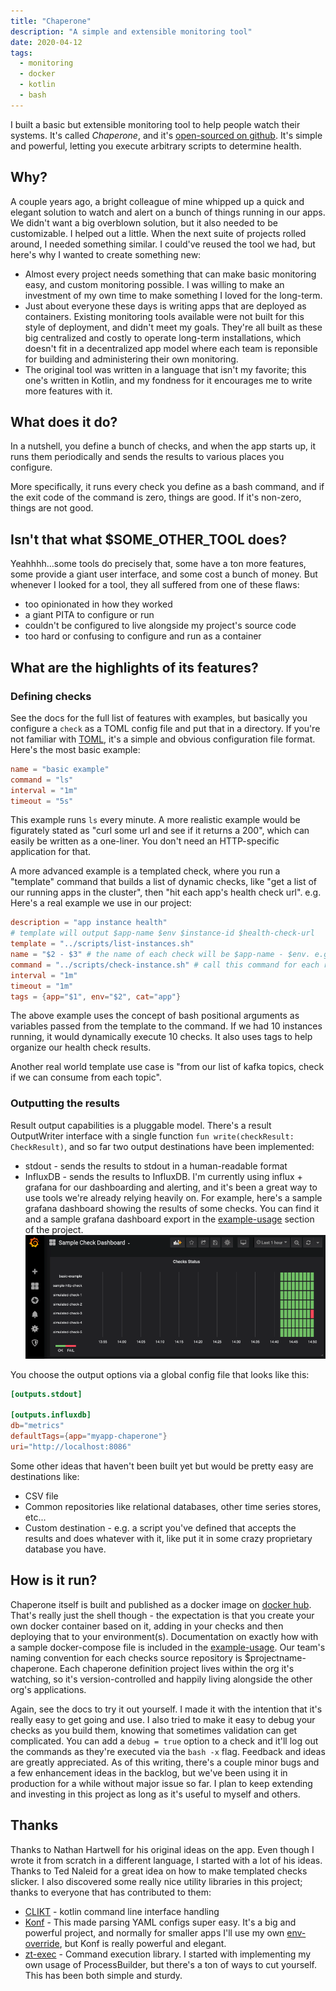```yaml
---
title: "Chaperone"
description: "A simple and extensible monitoring tool"
date: 2020-04-12
tags:
  - monitoring
  - docker
  - kotlin
  - bash
---
```


I built a basic but extensible monitoring tool to help people watch their systems.  It's called *Chaperone*, and it's [open-sourced on github](https://github.com/dtanner/chaperone).
It's simple and powerful, letting you execute arbitrary scripts to determine health.

## Why?
A couple years ago, a bright colleague of mine whipped up a quick and elegant solution to watch and alert on a bunch of things running in our apps.
We didn't want a big overblown solution, but it also needed to be customizable.  I helped out a little.
When the next suite of projects rolled around, I needed something similar.  I could've reused the tool we had, but here's why I wanted to create something new:

- Almost every project needs something that can make basic monitoring easy, and custom monitoring possible. I was willing to make an investment of my own time to make something I loved for the long-term.
- Just about everyone these days is writing apps that are deployed as containers. Existing monitoring tools available were not built for this style of deployment, and didn't meet my goals. They're all built as these big centralized and costly to operate long-term installations, which doesn't fit in a decentralized app model where each team is reponsible for building and administering their own monitoring.
- The original tool was written in a language that isn't my favorite; this one's written in Kotlin, and my fondness for it encourages me to write more features with it.

## What does it do?
In a nutshell, you define a bunch of checks, and when the app starts up, it runs them periodically and sends the results to various places you configure.

More specifically, it runs every check you define as a bash command, and if the exit code of the command is zero, things are good. If it's non-zero, things are not good.

## Isn't that what $SOME_OTHER_TOOL does?
Yeahhhh...some tools do precisely that, some have a ton more features, some provide a giant user interface, and some cost a bunch of money.
But whenever I looked for a tool, they all suffered from one of these flaws:

- too opinionated in how they worked
- a giant PITA to configure or run
- couldn't be configured to live alongside my project's source code
- too hard or confusing to configure and run as a container

## What are the highlights of its features?
### Defining checks
See the docs for the full list of features with examples, but basically you configure a `check` as a TOML config file and put that in a directory. If you're not familiar with [TOML](https://github.com/toml-lang/toml), it's a simple and obvious configuration file format.  Here's the most basic example:
```toml
name = "basic example"
command = "ls"
interval = "1m"
timeout = "5s"
```
This example runs `ls` every minute. A more realistic example would be figurately stated as "curl some url and see if it returns a 200", which can easily be written as a one-liner. You don't need an HTTP-specific application for that.

A more advanced example is a templated check, where you run a "template" command that builds a list of dynamic checks, like "get a list of our running apps in the cluster", then "hit each app's health check url".  e.g. Here's a real example we use in our project:
```toml
description = "app instance health"
# template will output $app-name $env $instance-id $health-check-url
template = "../scripts/list-instances.sh"
name = "$2 - $3" # the name of each check will be $app-name - $env. e.g. foo - dev
command = "../scripts/check-instance.sh" # call this command for each result from the template
interval = "1m"
timeout = "1m"
tags = {app="$1", env="$2", cat="app"}
```
The above example uses the concept of bash positional arguments as variables passed from the template to the command. If we had 10 instances running, it would dynamically execute 10 checks. It also uses tags to help organize our health check results.

Another real world template use case is "from our list of kafka topics, check if we can consume from each topic".

### Outputting the results
Result output capabilities is a pluggable model. There's a result OutputWriter interface with a single function `fun write(checkResult: CheckResult)`, and so far two output destinations have been implemented:

- stdout - sends the results to stdout in a human-readable format
- InfluxDB - sends the results to InfluxDB.  I'm currently using influx + grafana for our dashboarding and alerting, and it's been a great way to use tools we're already relying heavily on.  For example, here's a sample grafana dashboard showing the results of some checks. You can find it and a sample grafana dashboard export in the [example-usage](https://github.com/dtanner/chaperone/tree/master/example-usage) section of the project.
![](/chaperone/sample-check-dashboard.png)

You choose the output options via a global config file that looks like this:
```toml
[outputs.stdout]

[outputs.influxdb]
db="metrics"
defaultTags={app="myapp-chaperone"}
uri="http://localhost:8086"
```

Some other ideas that haven't been built yet but would be pretty easy are destinations like:

- CSV file
- Common repositories like relational databases, other time series stores, etc...
- Custom destination - e.g. a script you've defined that accepts the results and does whatever with it, like put it in some crazy proprietary database you have.


## How is it run?
Chaperone itself is built and published as a docker image on [docker hub](https://hub.docker.com/r/edgescope/chaperone).
That's really just the shell though - the expectation is that you create your own docker container based on it, adding in your checks and then deploying that to your environment(s).  Documentation on exactly how with a sample docker-compose file is included in the [example-usage](https://github.com/dtanner/chaperone/tree/master/example-usage).
Our team's naming convention for each checks source repository is $projectname-chaperone.  Each chaperone definition project lives within the org it's watching, so it's version-controlled and happily living alongside the other org's applications.

Again, see the docs to try it out yourself. I made it with the intention that it's really easy to get going and use.
I also tried to make it easy to debug your checks as you build them, knowing that sometimes validation can get complicated. You can add a `debug = true` option to a check and it'll log out the commands as they're executed via the `bash -x` flag.
Feedback and ideas are greatly appreciated.  As of this writing, there's a couple minor bugs and a few enhancement ideas in the backlog, but we've been using it in production for a while without major issue so far.
I plan to keep extending and investing in this project as long as it's useful to myself and others.

## Thanks
Thanks to Nathan Hartwell for his original ideas on the app. Even though I wrote it from scratch in a different language, I started with a lot of his ideas.
Thanks to Ted Naleid for a great idea on how to make templated checks slicker.
I also discovered some really nice utility libraries in this project; thanks to everyone that has contributed to them:

- [CLIKT](https://ajalt.github.io/clikt/) - kotlin command line interface handling
- [Konf](https://github.com/uchuhimo/konf) - This made parsing YAML configs super easy. It's a big and powerful project, and normally for smaller apps I'll use my own [env-override](https://github.com/dtanner/env-override), but Konf is really powerful and elegant.
- [zt-exec](https://github.com/zeroturnaround/zt-exec) - Command execution library. I started with implementing my own usage of ProcessBuilder, but there's a ton of ways to cut yourself. This has been both simple and sturdy.

